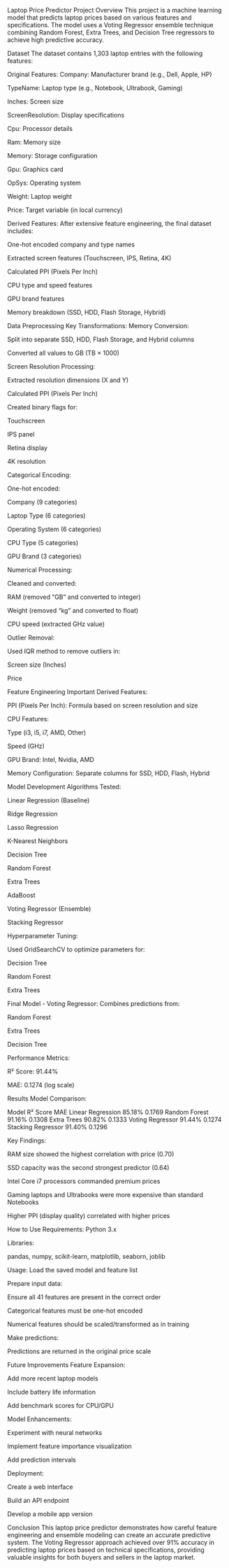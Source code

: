 Laptop Price Predictor
Project Overview
This project is a machine learning model that predicts laptop prices based on various features and specifications. The model uses a Voting Regressor ensemble technique combining Random Forest, Extra Trees, and Decision Tree regressors to achieve high predictive accuracy.

Dataset
The dataset contains 1,303 laptop entries with the following features:

Original Features:
Company: Manufacturer brand (e.g., Dell, Apple, HP)

TypeName: Laptop type (e.g., Notebook, Ultrabook, Gaming)

Inches: Screen size

ScreenResolution: Display specifications

Cpu: Processor details

Ram: Memory size

Memory: Storage configuration

Gpu: Graphics card

OpSys: Operating system

Weight: Laptop weight

Price: Target variable (in local currency)

Derived Features:
After extensive feature engineering, the final dataset includes:

One-hot encoded company and type names

Extracted screen features (Touchscreen, IPS, Retina, 4K)

Calculated PPI (Pixels Per Inch)

CPU type and speed features

GPU brand features

Memory breakdown (SSD, HDD, Flash Storage, Hybrid)

Data Preprocessing
Key Transformations:
Memory Conversion:

Split into separate SSD, HDD, Flash Storage, and Hybrid columns

Converted all values to GB (TB × 1000)

Screen Resolution Processing:

Extracted resolution dimensions (X and Y)

Calculated PPI (Pixels Per Inch)

Created binary flags for:

Touchscreen

IPS panel

Retina display

4K resolution

Categorical Encoding:

One-hot encoded:

Company (9 categories)

Laptop Type (6 categories)

Operating System (6 categories)

CPU Type (5 categories)

GPU Brand (3 categories)

Numerical Processing:

Cleaned and converted:

RAM (removed “GB” and converted to integer)

Weight (removed “kg” and converted to float)

CPU speed (extracted GHz value)

Outlier Removal:

Used IQR method to remove outliers in:

Screen size (Inches)

Price

Feature Engineering
Important Derived Features:

PPI (Pixels Per Inch):
Formula based on screen resolution and size

CPU Features:

Type (i3, i5, i7, AMD, Other)

Speed (GHz)

GPU Brand: Intel, Nvidia, AMD

Memory Configuration: Separate columns for SSD, HDD, Flash, Hybrid

Model Development
Algorithms Tested:

Linear Regression (Baseline)

Ridge Regression

Lasso Regression

K-Nearest Neighbors

Decision Tree

Random Forest

Extra Trees

AdaBoost

Voting Regressor (Ensemble)

Stacking Regressor

Hyperparameter Tuning:

Used GridSearchCV to optimize parameters for:

Decision Tree

Random Forest

Extra Trees

Final Model - Voting Regressor:
Combines predictions from:

Random Forest

Extra Trees

Decision Tree

Performance Metrics:

R² Score: 91.44%

MAE: 0.1274 (log scale)

Results
Model Comparison:

Model	R² Score	MAE
Linear Regression	85.18%	0.1769
Random Forest	91.16%	0.1308
Extra Trees	90.82%	0.1333
Voting Regressor	91.44%	0.1274
Stacking Regressor	91.40%	0.1296

Key Findings:

RAM size showed the highest correlation with price (0.70)

SSD capacity was the second strongest predictor (0.64)

Intel Core i7 processors commanded premium prices

Gaming laptops and Ultrabooks were more expensive than standard Notebooks

Higher PPI (display quality) correlated with higher prices

How to Use
Requirements:
Python 3.x

Libraries:

pandas, numpy, scikit-learn, matplotlib, seaborn, joblib

Usage:
Load the saved model and feature list

Prepare input data:

Ensure all 41 features are present in the correct order

Categorical features must be one-hot encoded

Numerical features should be scaled/transformed as in training

Make predictions:

Predictions are returned in the original price scale

Future Improvements
Feature Expansion:

Add more recent laptop models

Include battery life information

Add benchmark scores for CPU/GPU

Model Enhancements:

Experiment with neural networks

Implement feature importance visualization

Add prediction intervals

Deployment:

Create a web interface

Build an API endpoint

Develop a mobile app version

Conclusion
This laptop price predictor demonstrates how careful feature engineering and ensemble modeling can create an accurate predictive system. The Voting Regressor approach achieved over 91% accuracy in predicting laptop prices based on technical specifications, providing valuable insights for both buyers and sellers in the laptop market.

